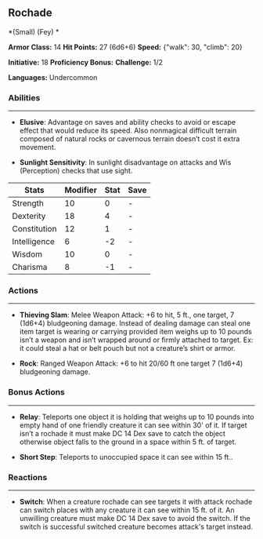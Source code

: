## Rochade
*(Small) (Fey) *

**Armor Class:** 14
**Hit Points:** 27 (6d6+6)
**Speed:** {"walk": 30, "climb": 20}

**Initiative:** 18
**Proficiency Bonus:**
**Challenge:** 1/2

**Languages:** Undercommon

### Abilities
 --- 
- **Elusive**: Advantage on saves and ability checks to avoid or escape effect that would reduce its speed. Also nonmagical difficult terrain composed of natural rocks or cavernous terrain doesn’t cost it extra movement.

- **Sunlight Sensitivity**: In sunlight disadvantage on attacks and Wis (Perception) checks that use sight.



| Stats | Modifier | Stat | Save
| ---- | ---- | ---- | ---- |
| Strength | 10 | 0 | - |
| Dexterity | 18 | 4 | - |
| Constitution | 12 | 1 | - |
| Intelligence | 6 | -2 | - |
| Wisdom | 10 | 0 | - |
| Charisma | 8 | -1 | - |

### Actions
 --- 
- **Thieving Slam**: Melee Weapon Attack: +6 to hit, 5 ft., one target, 7 (1d6+4) bludgeoning damage. Instead of dealing damage can steal one item target is wearing or carrying provided item weighs up to 10 pounds isn’t a weapon and isn’t wrapped around or firmly attached to target. Ex: it could steal a hat or belt pouch but not a creature’s shirt or armor.

- **Rock**: Ranged Weapon Attack: +6 to hit 20/60 ft one target 7 (1d6+4) bludgeoning damage.

### Bonus Actions
 --- 
- **Relay**: Teleports one object it is holding that weighs up to 10 pounds into empty hand of one friendly creature it can see within 30' of it. If target isn’t a rochade it must make DC 14 Dex save to catch the object otherwise object falls to the ground in a space within 5 ft. of target.

- **Short Step**: Teleports to unoccupied space it can see within 15 ft..

### Reactions
 --- 
- **Switch**: When a creature rochade can see targets it with attack rochade can switch places with any creature it can see within 15 ft. of it. An unwilling creature must make DC 14 Dex save to avoid the switch. If the switch is successful switched creature becomes attack's target instead.

